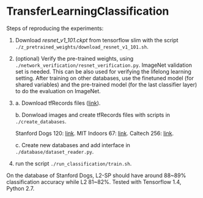 # TransferLearningClassification

Steps of reproducing the experiments:

1. Download _resnet_v1_101.ckpt_ from tensorflow slim with the script `./z_pretrained_weights/download_resnet_v1_101.sh`.

2. (optional) Verify the pre-trained weights, using `./network_verification/resnet_verification.py`.
ImageNet validation set is needed.
This can be also used for verifying the lifelong learning setting.
After training on other databases, use the finetuned model (for shared variables) and the pre-trained model (for the last classifier layer) to do the evaluation on ImageNet.

3. a. Download tfRecords files ([link](https://drive.google.com/open?id=1MEn-lgwczFTefrwFytRJ2exQG0BMLbcw)).

   b. Donwload images and create tfRecords files with scripts in `./create_databases`.

   Stanford Dogs 120: [link](http://vision.stanford.edu/aditya86/ImageNetDogs/).
   MIT Indoors 67: [link](http://web.mit.edu/torralba/www/indoor.html).
   Caltech 256: [link](http://www.vision.caltech.edu/Image_Datasets/Caltech256/).

   c. Create new databases and add interface in `./database/dataset_reader.py`.

4. run the script `./run_classification/train.sh`.

On the database of Stanford Dogs, L2-SP should have around 88~89% classification accuracy while L2 81~82%.
Tested with Tensorflow 1.4, Python 2.7.

